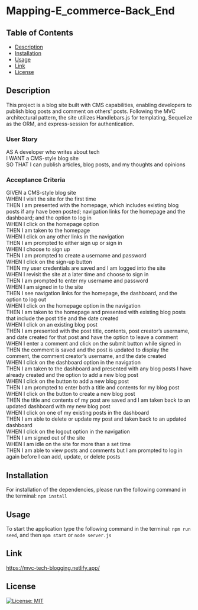 # Mapping-E_commerce-Back_End

## Table of Contents

- [Description](#description)
- [Installation](#installation)
- [Usage](#usage)
- [Link](#link)
- [License](#license)

## Description

This project is a blog site built with CMS capabilities, enabling developers to publish blog posts and comment on others' posts. Following the MVC architectural pattern, the site utilizes Handlebars.js for templating, Sequelize as the ORM, and express-session for authentication.

### User Story

AS A developer who writes about tech <br />
I WANT a CMS-style blog site <br />
SO THAT I can publish articles, blog posts, and my thoughts and opinions

### Acceptance Criteria

GIVEN a CMS-style blog site <br />
WHEN I visit the site for the first time <br />
THEN I am presented with the homepage, which includes existing blog posts if any have been posted; navigation links for the homepage and the dashboard; and the option to log in <br />
WHEN I click on the homepage option <br />
THEN I am taken to the homepage <br />
WHEN I click on any other links in the navigation <br />
THEN I am prompted to either sign up or sign in <br />
WHEN I choose to sign up <br />
THEN I am prompted to create a username and password <br />
WHEN I click on the sign-up button <br />
THEN my user credentials are saved and I am logged into the site <br />
WHEN I revisit the site at a later time and choose to sign in <br />
THEN I am prompted to enter my username and password <br />
WHEN I am signed in to the site <br />
THEN I see navigation links for the homepage, the dashboard, and the option to log out <br />
WHEN I click on the homepage option in the navigation <br />
THEN I am taken to the homepage and presented with existing blog posts that include the post title and the date created <br />
WHEN I click on an existing blog post <br />
THEN I am presented with the post title, contents, post creator’s username, and date created for that post and have the option to leave a comment <br />
WHEN I enter a comment and click on the submit button while signed in <br />
THEN the comment is saved and the post is updated to display the comment, the comment creator’s username, and the date created <br />
WHEN I click on the dashboard option in the navigation <br />
THEN I am taken to the dashboard and presented with any blog posts I have already created and the option to add a new blog post <br />
WHEN I click on the button to add a new blog post <br />
THEN I am prompted to enter both a title and contents for my blog post <br />
WHEN I click on the button to create a new blog post <br />
THEN the title and contents of my post are saved and I am taken back to an updated dashboard with my new blog post <br />
WHEN I click on one of my existing posts in the dashboard <br />
THEN I am able to delete or update my post and taken back to an updated dashboard <br />
WHEN I click on the logout option in the navigation <br />
THEN I am signed out of the site <br />
WHEN I am idle on the site for more than a set time <br />
THEN I am able to view posts and comments but I am prompted to log in again before I can add, update, or delete posts

## Installation

For installation of the dependencies, please run the following command in the terminal: `npm install`

## Usage

To start the application type the following command in the terminal: `npm run seed`, and then `npm start` or `node server.js`

## Link

https://mvc-tech-blogging.netlify.app/

## License

[![License: MIT](https://img.shields.io/badge/License-MIT-yellow.svg)](https://opensource.org/licenses/MIT)